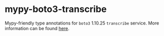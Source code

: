 # mypy-boto3-transcribe

Mypy-friendly type annotations for `boto3` 1.10.25 `transcribe` service.
More information can be found [here](https://github.com/vemel/mypy_boto3).